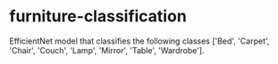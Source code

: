# furniture-classification
EfficientNet model that classifies the following classes ['Bed', 'Carpet', 'Chair', 'Couch', 'Lamp', 'Mirror', 'Table', 'Wardrobe'].
